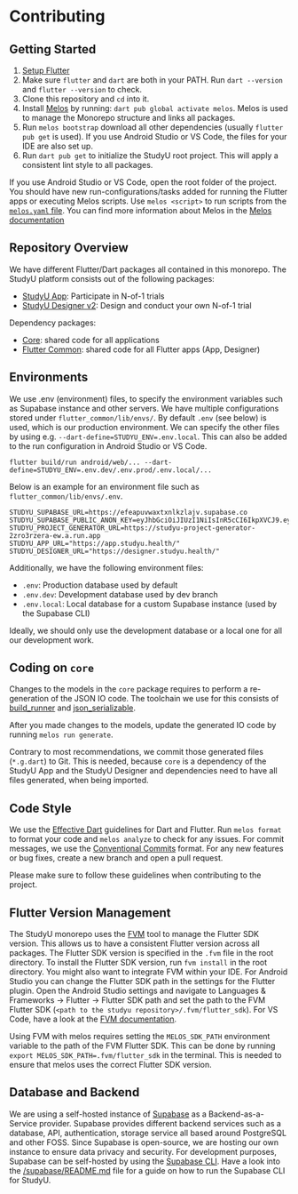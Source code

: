 # Contributing

## Getting Started

1. [Setup Flutter](https://flutter.dev/docs/get-started/install)
2. Make sure `flutter` and `dart` are both in your PATH. Run `dart --version` and
   `flutter --version` to check.
3. Clone this repository and `cd` into it.
4. Install [Melos](https://melos.invertase.dev/) by running: `dart pub global
   activate melos`. Melos is used to manage the Monorepo structure and links all
   packages.
5. Run `melos bootstrap` download all other dependencies (usually `flutter pub
   get` is used). If you use Android Studio or VS Code, the files for your IDE
   are also set up.
6. Run `dart pub get` to initialize the StudyU root project. This will apply a
   consistent lint style to all packages.

If you use Android Studio or VS Code, open the root folder of the project. You
should have new run-configurations/tasks added for running the Flutter apps or
executing Melos scripts. Use `melos <script>` to run scripts from the
[`melos.yaml` file](melos.yaml). You can find more information about Melos in
the [Melos documentation](https://melos.invertase.dev/)

## Repository Overview

We have different Flutter/Dart packages all contained in this monorepo. The
StudyU platform consists out of the following packages:

- [StudyU App](./app): Participate in N-of-1 trials
- [StudyU Designer v2](./designer_v2): Design and conduct your own N-of-1 trial

Dependency packages:

- [Core](./core): shared code for all applications
- [Flutter Common](./flutter_common): shared code for all Flutter apps (App, Designer)

## Environments

We use .env (environment) files, to specify the environment variables such as
Supabase instance and other servers. We have multiple configurations stored
under `flutter_common/lib/envs/`. By default `.env` (see below) is used, which
is our production environment. We can specify the other files by using e.g.
`--dart-define=STUDYU_ENV=.env.local`. This can also be added to the run
configuration in Android Studio or VS Code.

```shell
flutter build/run android/web/... --dart-define=STUDYU_ENV=.env.dev/.env.prod/.env.local/...
```

Below is an example for an environment file such as
`flutter_common/lib/envs/.env`.

```shell
STUDYU_SUPABASE_URL=https://efeapuvwaxtxnlkzlajv.supabase.co
STUDYU_SUPABASE_PUBLIC_ANON_KEY=eyJhbGciOiJIUzI1NiIsInR5cCI6IkpXVCJ9.eyJyb2xlIjoiYW5vbiIsImlhdCI6MTYyNTUwODMyOCwiZXhwIjoxOTQxMDg0MzI4fQ.PUirsx5Zzhj3akaStc5Djid0aAVza3ELoZ5XUTqM91A
STUDYU_PROJECT_GENERATOR_URL=https://studyu-project-generator-2zro3rzera-ew.a.run.app
STUDYU_APP_URL="https://app.studyu.health/"
STUDYU_DESIGNER_URL="https://designer.studyu.health/"
```

Additionally, we have the following environment files:

- `.env`: Production database used by default
- `.env.dev`: Development database used by dev branch
- `.env.local`: Local database for a custom Supabase instance (used by the
Supabase CLI)

Ideally, we should only use the development database or a local one for all our
development work.

## Coding on `core`

Changes to the models in the `core` package requires to perform a re-generation
of the JSON IO code. The toolchain we use for this consists of [build_runner](https://pub.dev/packages/build_runner)
and [json_serializable](https://pub.dev/packages/json_serializable).

After you made changes to the models, update the generated IO code by running `melos run generate`.

Contrary to most recommendations, we commit those generated files (`*.g.dart`) to Git. This
is needed, because `core` is a dependency of the StudyU App and the StudyU Designer
and dependencies need to have all files generated, when being imported.

## Code Style

We use the [Effective Dart](https://dart.dev/guides/language/effective-dart)
guidelines for Dart and Flutter. Run `melos format` to format your code and
`melos analyze` to check for any issues. For commit messages, we use the
[Conventional Commits](https://www.conventionalcommits.org) format. For any new
features or bug fixes, create a new branch and open a pull request.

Please make sure to follow these guidelines when contributing to the project.

## Flutter Version Management

The StudyU monorepo uses the [FVM](https://fvm.app/) tool to manage the Flutter
SDK version. This allows us to have a consistent Flutter version across all
packages. The Flutter SDK version is specified in the `.fvm` file in the root
directory. To install the Flutter SDK version, run `fvm install` in the root directory. 
You might also want to integrate FVM within your IDE. For Android Studio you can change the Flutter
SDK path in the settings for the Flutter plugin. Open the Android Studio settings and navigate to 
Languages & Frameworks -> Flutter -> Flutter SDK path and set  the path to the FVM Flutter SDK
(`<path to the studyu repository>/.fvm/flutter_sdk`). For VS Code, have a look at
the [FVM documentation](https://fvm.app/documentation/guides/vscode).

Using FVM with melos requires setting the `MELOS_SDK_PATH` environment variable to the path of the
FVM Flutter SDK. This can be done by running `export MELOS_SDK_PATH=.fvm/flutter_sdk` in the
terminal. This is needed to ensure that melos uses the correct Flutter SDK version.

## Database and Backend

We are using a self-hosted instance of [Supabase](https://supabase.com/) as a
Backend-as-a-Service provider. Supabase provides different backend services
such as a database, API, authentication, storage service all based around
PostgreSQL and other FOSS. Since Supabase is open-source, we are hosting our
own instance to ensure data privacy and security. For development purposes,
Supabase can be self-hosted by using the [Supabase CLI](https://supabase.com/docs/guides/cli).
Have a look into the [/supabase/README.md](./supabase/README.md) file for a
guide on how to run the Supabase CLI for StudyU.
